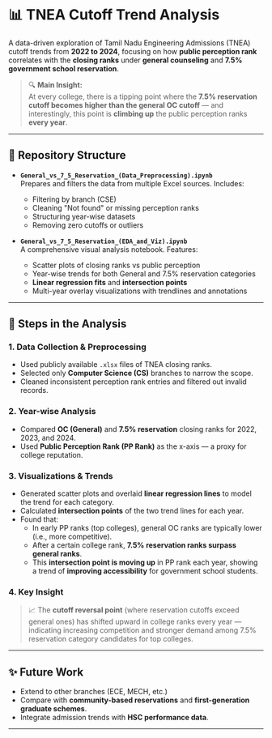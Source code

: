 # 📊 TNEA Cutoff Trend Analysis

A data-driven exploration of Tamil Nadu Engineering Admissions (TNEA) cutoff trends from **2022 to 2024**, focusing on how **public perception rank** correlates with the **closing ranks** under **general counseling** and **7.5% government school reservation**.

> 🔍 **Main Insight:**  
At every college, there is a tipping point where the **7.5% reservation cutoff becomes higher than the general OC cutoff** — and interestingly, this point is **climbing up** the public perception ranks **every year**.

---

## 📁 Repository Structure

- **`General_vs_7_5_Reservation_(Data_Preprocessing).ipynb`**  
   Prepares and filters the data from multiple Excel sources. Includes:
   - Filtering by branch (CSE)
   - Cleaning "Not found" or missing perception ranks
   - Structuring year-wise datasets
   - Removing zero cutoffs or outliers

- **`General_vs_7_5_Reservation_(EDA_and_Viz).ipynb`**  
   A comprehensive visual analysis notebook. Features:
   - Scatter plots of closing ranks vs public perception
   - Year-wise trends for both General and 7.5% reservation categories
   - **Linear regression fits** and **intersection points**
   - Multi-year overlay visualizations with trendlines and annotations

---

## 🧪 Steps in the Analysis

### 1. Data Collection & Preprocessing
- Used publicly available `.xlsx` files of TNEA closing ranks.
- Selected only **Computer Science (CS)** branches to narrow the scope.
- Cleaned inconsistent perception rank entries and filtered out invalid records.

### 2. Year-wise Analysis
- Compared **OC (General)** and **7.5% reservation** closing ranks for 2022, 2023, and 2024.
- Used **Public Perception Rank (PP Rank)** as the x-axis — a proxy for college reputation.

### 3. Visualizations & Trends
- Generated scatter plots and overlaid **linear regression lines** to model the trend for each category.
- Calculated **intersection points** of the two trend lines for each year.
- Found that:
   - In early PP ranks (top colleges), general OC ranks are typically lower (i.e., more competitive).
   - After a certain college rank, **7.5% reservation ranks surpass general ranks**.
   - This **intersection point is moving up** in PP rank each year, showing a trend of **improving accessibility** for government school students.

### 4. Key Insight
> 📈 The **cutoff reversal point** (where reservation cutoffs exceed general ones) has shifted upward in college ranks every year — indicating increasing competition and stronger demand among 7.5% reservation category candidates for top colleges.

---

## ✨ Future Work

- Extend to other branches (ECE, MECH, etc.)
- Compare with **community-based reservations** and **first-generation graduate schemes**.
- Integrate admission trends with **HSC performance data**.

---

